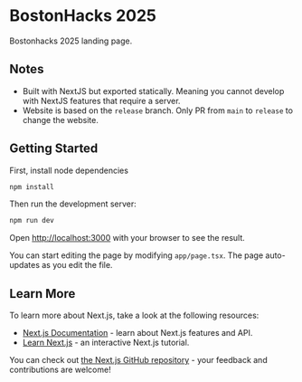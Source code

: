 # BostonHacks 2025

Bostonhacks 2025 landing page.

## Notes

- Built with NextJS but exported statically. Meaning you cannot develop with NextJS features that require a server.
- Website is based on the `release` branch. Only PR from `main` to `release` to change the website.

## Getting Started

First, install node dependencies

```bash
npm install
```

Then run the development server:

```bash
npm run dev
```

Open [http://localhost:3000](http://localhost:3000) with your browser to see the result.

You can start editing the page by modifying `app/page.tsx`. The page auto-updates as you edit the file.

## Learn More

To learn more about Next.js, take a look at the following resources:

- [Next.js Documentation](https://nextjs.org/docs) - learn about Next.js features and API.
- [Learn Next.js](https://nextjs.org/learn) - an interactive Next.js tutorial.

You can check out [the Next.js GitHub repository](https://github.com/vercel/next.js) - your feedback and contributions are welcome!
